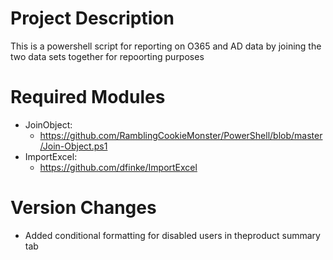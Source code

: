# Project Description
This is a powershell script for reporting on O365 and AD data by joining the two data sets together for repoorting purposes

# Required Modules

- JoinObject:
  * https://github.com/RamblingCookieMonster/PowerShell/blob/master/Join-Object.ps1
- ImportExcel:
  * https://github.com/dfinke/ImportExcel

# Version Changes

- Added conditional formatting for disabled users in theproduct summary tab
